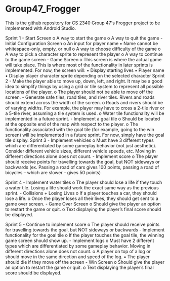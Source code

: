 # Group47_Frogger
This is the github repository for CS 2340 Group 47's Frogger project to be implemented with Android Studio.

Sprint 1 
    - Start Screen 
        o A way to start the game 
        o A way to quit the game 
    - Initial Configuration Screen 
        o An input for player name 
            ▪ Name cannot be whitespace-only, empty, or null 
        o A way to choose difficulty of the game 
        o A way to pick a character sprite to represent the player 
        o A way to continue to the game screen 
    - Game Screen 
        o This screen is where the actual game will take place. This is where most of the 
        functionality in later sprints is implemented. For now, the screen will: 
            ▪ Display starting lives 
            ▪ Player name 
            ▪ Display player character sprite depending on the selected character 
Sprint 2 
    - Make the player able to move up, down, left, and right. It may be a good idea to simplify things 
    by using a grid or tile system to represent all possible locations of the player. 
        o The player should not be able to move off the screen. 
    - Generate safe tiles, road tiles, and river tiles. Rivers and roads should extend across the width of 
    the screen. 
        o Roads and rivers should be of varying widths. For example, the player may have to cross 
        a 2-tile river or a 5-tile river, assuming a tile system is used. 
        o Water tile functionality will be implemented in a future sprint. 
    - Implement a goal tile 
        o Should be located at the opposite end of the map with respect to the player. 
        o The functionality associated with the goal tile (for example, going to the win screen) will 
        be implemented in a future sprint. For now, simply have the goal tile display. 
Sprint 3 
    - Implement vehicles 
        o Must have 3 different types which are differentiated by some gameplay behavior (not 
        just aesthetic). Consider different vehicle sizes, different vehicle speeds, etc. Moving in 
        different directions alone does not count. 
    - Implement score 
        o The player should receive points for travelling towards the goal, but NOT sideways or 
        backwards (ex. Passing a road of cars gives 100 points, passing a road of bicycles – which 
        are slower – gives 50 points) 

 
Sprint 4 
    - Implement water tiles 
        o The player should lose a life if they touch a water tile. Losing a life should work the exact 
        same way as the previous sprint. 
    - Collisions + Losing Lives 
        o If a player touches a car, they should lose a life. 
        o Once the player loses all their lives, they should get sent to a game over screen. 
    - Game Over Screen 
        o Should give the player an option to restart the game or quit. 
        o Text displaying the player’s final score should be displayed. 
 
Sprint 5 
    - Continue to implement score 
        o The player should receive points for travelling towards the goal, but NOT sideways or 
        backwards 
    - Implement functionality for the goal tile 
        o If the player touches the goal tile, the winning game screen should show up. 
    - Implement logs 
        o Must have 2 different types which are differentiated by some gameplay behavior. 
    Moving in different directions alone does not count. 
        o A player on top of a log or should move in the same direction and speed of the log. 
            ▪ The player should die if they move off the screen 
    - Win Screen 
        o Should give the player an option to restart the game or quit. 
        o Text displaying the player’s final score should be displayed. 
